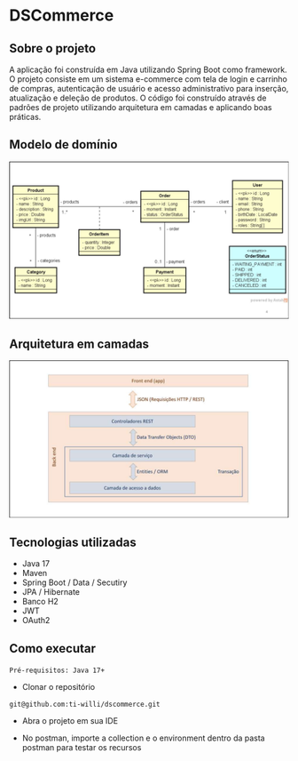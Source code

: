 # DSCommerce

## Sobre o projeto
A aplicação foi construída em Java utilizando Spring Boot como framework. O projeto consiste em um sistema e-commerce com tela de login e carrinho de compras, autenticação de usuário e acesso administrativo para inserção, atualização e deleção de produtos. O código foi construído através de padrões de projeto utilizando arquitetura em camadas e aplicando boas práticas.

## Modelo de domínio
![Modelo de domínio](https://github.com/ti-willi/assets/blob/main/dscommerce/modelo%20dominio.png)

## Arquitetura em camadas
![Arquitetura em camadas](https://github.com/ti-willi/assets/blob/main/dscommerce/padrao%20camadas.png)

## Tecnologias utilizadas
- Java 17
- Maven
- Spring Boot / Data / Secutiry
- JPA / Hibernate
- Banco H2
- JWT
- OAuth2

## Como executar 
`Pré-requisitos: Java 17+`

- Clonar o repositório
```
git@github.com:ti-willi/dscommerce.git
```
- Abra o projeto em sua IDE

- No postman, importe a collection e o environment dentro da pasta postman para testar os recursos



